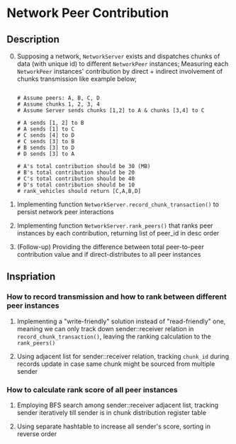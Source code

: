 # Network Peer Contribution

## Description

0. Supposing a network, `NetworkServer` exists and dispatches chunks of data (with unique id) to different `NetworkPeer` instances; Measuring each `NetworkPeer` instances' contribution by direct + indirect involvement of chunks transmission like example below;

    ```Python3

    # Assume peers: A, B, C, D
    # Assume chunks 1, 2, 3, 4
    # Assume Server sends chunks [1,2] to A & chunks [3,4] to C

    # A sends [1, 2] to B
    # A sends [1] to C
    # C sends [4] to D
    # C sends [3] to B
    # B sends [3] to D
    # D sends [3] to A

    # A's total contribution should be 30 (MB)
    # B's total contribution should be 20
    # C's total contribution should be 40
    # D's total contribution should be 10
    # rank_vehicles should return [C,A,B,D]

    ```

1. Implementing function `NetworkServer.record_chunk_transaction()` to persist network peer interactions

2. Implementing function `NetworkServer.rank_peers()` that ranks peer instances by each contribution, returning list of peer_id in desc order

3. (Follow-up) Providing the difference between total peer-to-peer contribution value and if direct-distributes to all peer instances

## Inspriation

### How to record transmission and how to rank between different peer instances

1. Implementing a "write-friendly" solution instead of "read-friendly" one, meaning we can only track down sender::receiver relation in `record_chunk_transaction()`, leaving the ranking calculation to the `rank_peers()`

2. Using adjacent list for sender::receiver relation, tracking `chunk_id` during records update in case same chunk might be sourced from multiple sender

### How to calculate rank score of all peer instances

1. Employing BFS search among sender::receiver adjacent list, tracking sender iteratively till sender is in chunk distribution register table

2. Using separate hashtable to increase all sender's score, sorting in reverse order
